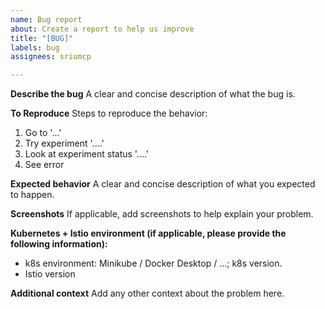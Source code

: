 ```yaml
---
name: Bug report
about: Create a report to help us improve
title: "[BUG]"
labels: bug
assignees: sriumcp

---
```


**Describe the bug**
A clear and concise description of what the bug is.

**To Reproduce**
Steps to reproduce the behavior:
1. Go to '...'
2. Try experiment '....'
3. Look at experiment status  '....'
4. See error

**Expected behavior**
A clear and concise description of what you expected to happen.

**Screenshots**
If applicable, add screenshots to help explain your problem.

**Kubernetes + Istio environment (if applicable, please provide the following information):**
 - k8s environment: Minikube / Docker Desktop / ...; k8s version.
 - Istio version

**Additional context**
Add any other context about the problem here.

